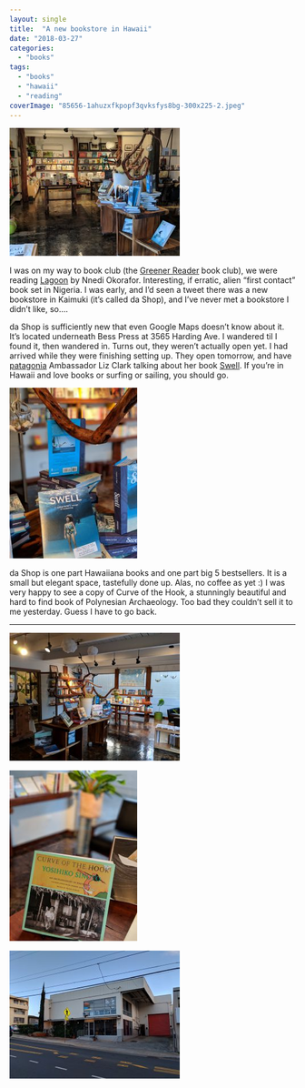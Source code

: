 ```yaml
---
layout: single
title:  "A new bookstore in Hawaii"
date: "2018-03-27"
categories: 
  - "books"
tags: 
  - "books"
  - "hawaii"
  - "reading"
coverImage: "85656-1ahuzxfkpopf3qvksfys8bg-300x225-2.jpeg"
---
```


![](/assets/images/85656-1ahuzxfkpopf3qvksfys8bg-300x225.jpeg)

I was on my way to book club (the [Greener Reader](https://greenerreader.com/) book club), we were reading [Lagoon](https://www.thehawaiiproject.com/book/Lagoon--by--Nnedi-Okorafor--115082) by Nnedi Okorafor. Interesting, if erratic, alien “first contact” book set in Nigeria. I was early, and I’d seen a tweet there was a new bookstore in Kaimuki (it’s called da Shop), and I’ve never met a bookstore I didn’t like, so….

da Shop is sufficiently new that even Google Maps doesn’t know about it. It’s located underneath Bess Press at 3565 Harding Ave. I wandered til I found it, then wandered in. Turns out, they weren’t actually open yet. I had arrived while they were finishing setting up. They open tomorrow, and have [patagonia](https://medium.com/u/8b73ffab0d7) Ambassador Liz Clark talking about her book [Swell](https://www.thehawaiiproject.com/book/Swell-A-Sailing-Surfers-Voyage-of-Awakening--by--Liz-Clark--379970). If you’re in Hawaii and love books or surfing or sailing, you should go.

![](/assets/images/df4c5-1w9484hatgwdf4bd2c8mtgg-225x300.jpeg)

da Shop is one part Hawaiiana books and one part big 5 bestsellers. It is a small but elegant space, tastefully done up. Alas, no coffee as yet :) I was very happy to see a copy of Curve of the Hook, a stunningly beautiful and hard to find book of Polynesian Archaeology. Too bad they couldn’t sell it to me yesterday. Guess I have to go back.

* * *

![](/assets/images/20999-1-gydb90dmsdmsvvzddxa5q-300x225.jpeg)

![](/assets/images/6a094-11_7wlpr9dq3om5o8tf6vda-225x300.jpeg)

![](/assets/images/4bbd5-1afs1ihoi82ulahifayqa8a-300x225.jpeg)
